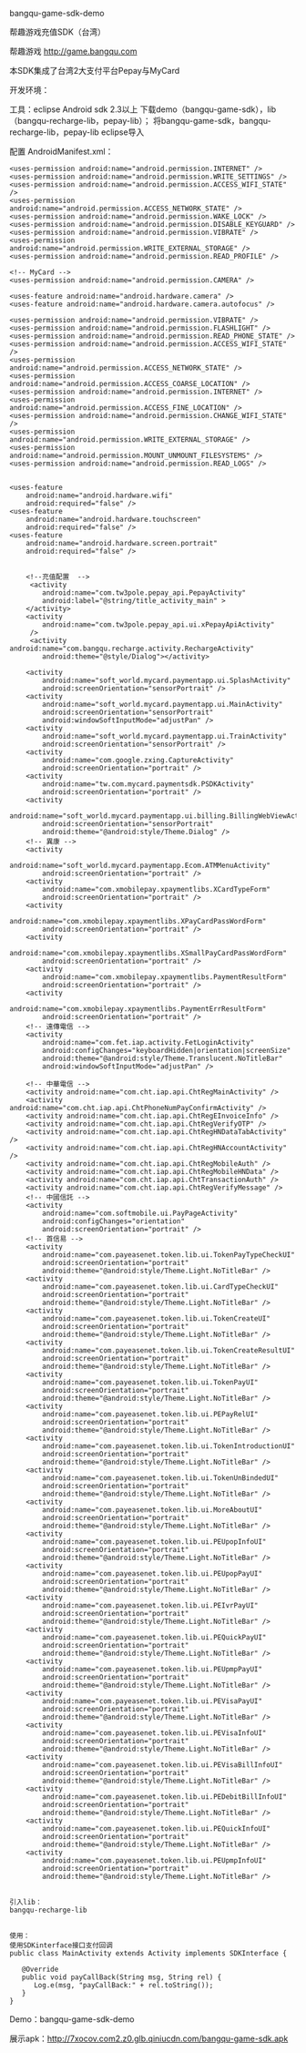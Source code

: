 bangqu-game-sdk-demo

帮趣游戏充值SDK（台湾）

帮趣游戏 http://game.bangqu.com

本SDK集成了台湾2大支付平台Pepay与MyCard

开发环境：

工具：eclipse 
 Android sdk 2.3以上
下载demo（bangqu-game-sdk），lib（bangqu-recharge-lib，pepay-lib）；
将bangqu-game-sdk，bangqu-recharge-lib，pepay-lib eclipse导入


配置 AndroidManifest.xml：

    <uses-permission android:name="android.permission.INTERNET" />
    <uses-permission android:name="android.permission.WRITE_SETTINGS" />
    <uses-permission android:name="android.permission.ACCESS_WIFI_STATE" />
    <uses-permission android:name="android.permission.ACCESS_NETWORK_STATE" />
    <uses-permission android:name="android.permission.WAKE_LOCK" />
    <uses-permission android:name="android.permission.DISABLE_KEYGUARD" />
    <uses-permission android:name="android.permission.VIBRATE" />
    <uses-permission android:name="android.permission.WRITE_EXTERNAL_STORAGE" />
    <uses-permission android:name="android.permission.READ_PROFILE" />

    <!-- MyCard -->
    <uses-permission android:name="android.permission.CAMERA" />

    <uses-feature android:name="android.hardware.camera" />
    <uses-feature android:name="android.hardware.camera.autofocus" />

    <uses-permission android:name="android.permission.VIBRATE" />
    <uses-permission android:name="android.permission.FLASHLIGHT" />
    <uses-permission android:name="android.permission.READ_PHONE_STATE" />
    <uses-permission android:name="android.permission.ACCESS_WIFI_STATE" />
    <uses-permission android:name="android.permission.ACCESS_NETWORK_STATE" />
    <uses-permission android:name="android.permission.ACCESS_COARSE_LOCATION" />
    <uses-permission android:name="android.permission.INTERNET" />
    <uses-permission android:name="android.permission.ACCESS_FINE_LOCATION" />
    <uses-permission android:name="android.permission.CHANGE_WIFI_STATE" />
    <uses-permission android:name="android.permission.WRITE_EXTERNAL_STORAGE" />
    <uses-permission android:name="android.permission.MOUNT_UNMOUNT_FILESYSTEMS" />
    <uses-permission android:name="android.permission.READ_LOGS" />
    
        
    <uses-feature
        android:name="android.hardware.wifi"
        android:required="false" />
    <uses-feature
        android:name="android.hardware.touchscreen"
        android:required="false" />
    <uses-feature
        android:name="android.hardware.screen.portrait"
        android:required="false" />

  
        <!--充值配置  -->
         <activity
            android:name="com.tw3pole.pepay_api.PepayActivity"
            android:label="@string/title_activity_main" > 
        </activity>
        <activity
            android:name="com.tw3pole.pepay_api.ui.xPepayApiActivity"
         />
         <activity android:name="com.bangqu.recharge.activity.RechargeActivity"
            android:theme="@style/Dialog"></activity>
         
   <!-- MyCard -->
        <activity
            android:name="soft_world.mycard.paymentapp.ui.SplashActivity"
            android:screenOrientation="sensorPortrait" />
        <activity
            android:name="soft_world.mycard.paymentapp.ui.MainActivity"
            android:screenOrientation="sensorPortrait"
            android:windowSoftInputMode="adjustPan" />
        <activity
            android:name="soft_world.mycard.paymentapp.ui.TrainActivity"
            android:screenOrientation="sensorPortrait" />
        <activity
            android:name="com.google.zxing.CaptureActivity"
            android:screenOrientation="portrait" />
        <activity
            android:name="tw.com.mycard.paymentsdk.PSDKActivity"
            android:screenOrientation="portrait" />
        <activity
            android:name="soft_world.mycard.paymentapp.ui.billing.BillingWebViewActivity"
            android:screenOrientation="sensorPortrait"
            android:theme="@android:style/Theme.Dialog" />
        <!-- 異康 -->
        <activity
            android:name="soft_world.mycard.paymentapp.Ecom.ATMMenuActivity"
            android:screenOrientation="portrait" />
        <activity
            android:name="com.xmobilepay.xpaymentlibs.XCardTypeForm"
            android:screenOrientation="portrait" />
        <activity
            android:name="com.xmobilepay.xpaymentlibs.XPayCardPassWordForm"
            android:screenOrientation="portrait" />
        <activity
            android:name="com.xmobilepay.xpaymentlibs.XSmallPayCardPassWordForm"
            android:screenOrientation="portrait" />
        <activity
            android:name="com.xmobilepay.xpaymentlibs.PaymentResultForm"
            android:screenOrientation="portrait" />
        <activity
            android:name="com.xmobilepay.xpaymentlibs.PaymentErrResultForm"
            android:screenOrientation="portrait" />
        <!-- 遠傳電信 -->
        <activity
            android:name="com.fet.iap.activity.FetLoginActivity"
            android:configChanges="keyboardHidden|orientation|screenSize"
            android:theme="@android:style/Theme.Translucent.NoTitleBar"
            android:windowSoftInputMode="adjustPan" />

        <!-- 中華電信 -->
        <activity android:name="com.cht.iap.api.ChtRegMainActivity" />
        <activity android:name="com.cht.iap.api.ChtPhoneNumPayConfirmActivity" />
        <activity android:name="com.cht.iap.api.ChtRegEInvoiceInfo" />
        <activity android:name="com.cht.iap.api.ChtRegVerifyOTP" />
        <activity android:name="com.cht.iap.api.ChtRegHNDataTabActivity" />
        <activity android:name="com.cht.iap.api.ChtRegHNAccountActivity" />
        <activity android:name="com.cht.iap.api.ChtRegMobileAuth" />
        <activity android:name="com.cht.iap.api.ChtRegMobileHNData" />
        <activity android:name="com.cht.iap.api.ChtTransactionAuth" />
        <activity android:name="com.cht.iap.api.ChtRegVerifyMessage" />
        <!-- 中國信託 -->
        <activity
            android:name="com.softmobile.ui.PayPageActivity"
            android:configChanges="orientation"
            android:screenOrientation="portrait" />
        <!-- 首信易 -->
        <activity
            android:name="com.payeasenet.token.lib.ui.TokenPayTypeCheckUI"
            android:screenOrientation="portrait"
            android:theme="@android:style/Theme.Light.NoTitleBar" />
        <activity
            android:name="com.payeasenet.token.lib.ui.CardTypeCheckUI"
            android:screenOrientation="portrait"
            android:theme="@android:style/Theme.Light.NoTitleBar" />
        <activity
            android:name="com.payeasenet.token.lib.ui.TokenCreateUI"
            android:screenOrientation="portrait"
            android:theme="@android:style/Theme.Light.NoTitleBar" />
        <activity
            android:name="com.payeasenet.token.lib.ui.TokenCreateResultUI"
            android:screenOrientation="portrait"
            android:theme="@android:style/Theme.Light.NoTitleBar" />
        <activity
            android:name="com.payeasenet.token.lib.ui.TokenPayUI"
            android:screenOrientation="portrait"
            android:theme="@android:style/Theme.Light.NoTitleBar" />
        <activity
            android:name="com.payeasenet.token.lib.ui.PEPayRelUI"
            android:screenOrientation="portrait"
            android:theme="@android:style/Theme.Light.NoTitleBar" />
        <activity
            android:name="com.payeasenet.token.lib.ui.TokenIntroductionUI"
            android:screenOrientation="portrait"
            android:theme="@android:style/Theme.Light.NoTitleBar" />
        <activity
            android:name="com.payeasenet.token.lib.ui.TokenUnBindedUI"
            android:screenOrientation="portrait"
            android:theme="@android:style/Theme.Light.NoTitleBar" />
        <activity
            android:name="com.payeasenet.token.lib.ui.MoreAboutUI"
            android:screenOrientation="portrait"
            android:theme="@android:style/Theme.Light.NoTitleBar" />
        <activity
            android:name="com.payeasenet.token.lib.ui.PEUpopInfoUI"
            android:screenOrientation="portrait"
            android:theme="@android:style/Theme.Light.NoTitleBar" />
        <activity
            android:name="com.payeasenet.token.lib.ui.PEUpopPayUI"
            android:screenOrientation="portrait"
            android:theme="@android:style/Theme.Light.NoTitleBar" />
        <activity
            android:name="com.payeasenet.token.lib.ui.PEIvrPayUI"
            android:screenOrientation="portrait"
            android:theme="@android:style/Theme.Light.NoTitleBar" />
        <activity
            android:name="com.payeasenet.token.lib.ui.PEQuickPayUI"
            android:screenOrientation="portrait"
            android:theme="@android:style/Theme.Light.NoTitleBar" />
        <activity
            android:name="com.payeasenet.token.lib.ui.PEUpmpPayUI"
            android:screenOrientation="portrait"
            android:theme="@android:style/Theme.Light.NoTitleBar" />
        <activity
            android:name="com.payeasenet.token.lib.ui.PEVisaPayUI"
            android:screenOrientation="portrait"
            android:theme="@android:style/Theme.Light.NoTitleBar" />
        <activity
            android:name="com.payeasenet.token.lib.ui.PEVisaInfoUI"
            android:screenOrientation="portrait"
            android:theme="@android:style/Theme.Light.NoTitleBar" />
        <activity
            android:name="com.payeasenet.token.lib.ui.PEVisaBillInfoUI"
            android:screenOrientation="portrait"
            android:theme="@android:style/Theme.Light.NoTitleBar" />
        <activity
            android:name="com.payeasenet.token.lib.ui.PEDebitBillInfoUI"
            android:screenOrientation="portrait"
            android:theme="@android:style/Theme.Light.NoTitleBar" />
        <activity
            android:name="com.payeasenet.token.lib.ui.PEQuickInfoUI"
            android:screenOrientation="portrait"
            android:theme="@android:style/Theme.Light.NoTitleBar" />
        <activity
            android:name="com.payeasenet.token.lib.ui.PEUpmpInfoUI"
            android:screenOrientation="portrait"
            android:theme="@android:style/Theme.Light.NoTitleBar" />
            
            
    引入lib：
    bangqu-recharge-lib
    
    
    使用：
    使用SDKinterface接口支付回调
    public class MainActivity extends Activity implements SDKInterface { 

       @Override
       public void payCallBack(String msg, String rel) {
          Log.e(msg, "payCallBack:" + rel.toString());
       }
    }
    
Demo：bangqu-game-sdk-demo

展示apk：http://7xocov.com2.z0.glb.qiniucdn.com/bangqu-game-sdk.apk
